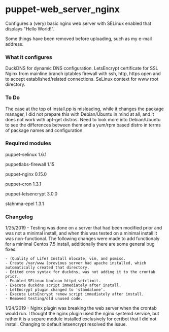 # puppet-web_server_nginx

Configures a (very) basic nginx web server with SELinux enabled that displays "Hello World!".

Some things have been removed before uploading, such as my e-mail address.

### What it configures
DuckDNS for dynamic DNS configuration.
LetsEncrypt certificate for SSL
Nginx from mainline branch
iptables firewall with ssh, http, https open and to accept established/related connections.
SeLinux context for www root directory.

### To Do 
The case at the top of install.pp is misleading, while it changes the package manager, I did not prepare this with Debian/Ubuntu in mind at all, and it does not work with apt-get distros. Need to look more into Debian/Ubuntu to see the differences between them and a yum/rpm based distro in terms of package names and configuration.

### Required modules
puppet-selinux 1.6.1

puppetlabs-firewall 1.15

puppet-nginx 0.15.0

puppet-cron 1.3.1

puppet-letsencrypt 3.0.0

stahnma-epel 1.3.1

### Changelog
1/25/2019 - Testing was done on a server that had been modified prior and was not a minimal install, and when this was tested on a minimal install it was non-functional. The following changes were made to add functionaly for a minimal Centos 7.5 install, additionally there are some general bug fixes:

    - (Quality of Life) Install mlocate, vim, and psmisc.
    - Create /var/www (previous server had apache installed, which automatically created that directory.
    - Edited cron syntax for duckdns, was not adding it to the crontab prior.
    - Enabled SELinux boolean httpd_setrlimit.
    - Execute duckdns script immediately after install.
    - LetEncrypt plugin changed to 'standalone'.
    - Execute LetsEncrypt renew script immediately after install.
    - Removed testing/old unused code.


1/24/2019 - Nginx plugin was breaking the web server when the crontab would run. I thought the nginx plugin used the nginx systemd service, but rather it is a separe module installed exclusively for certbot that I did not install. Changing to default letsencrypt resolved the issue.
